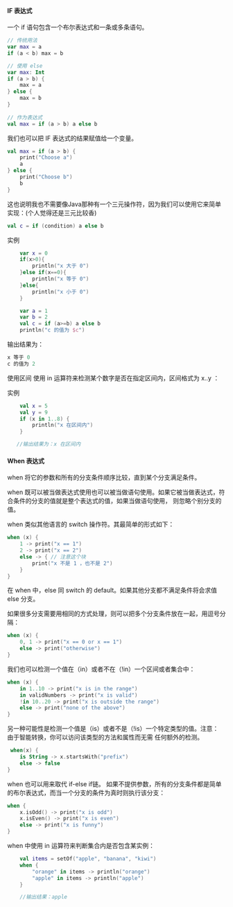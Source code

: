 #### IF 表达式
一个 if 语句包含一个布尔表达式和一条或多条语句。
```kotlin
// 传统用法
var max = a 
if (a < b) max = b

// 使用 else 
var max: Int
if (a > b) {
    max = a
} else {
    max = b
}
 
// 作为表达式
val max = if (a > b) a else b
```
我们也可以把 IF 表达式的结果赋值给一个变量。
```kotlin
val max = if (a > b) {
    print("Choose a")
    a
} else {
    print("Choose b")
    b
}
```
这也说明我也不需要像Java那种有一个三元操作符，因为我们可以使用它来简单实现：(个人觉得还是三元比较香)
```kotlin
val c = if (condition) a else b
```
实例
```kotlin
    var x = 0
    if(x>0){
        println("x 大于 0")
    }else if(x==0){
        println("x 等于 0")
    }else{
        println("x 小于 0")
    }

    var a = 1
    var b = 2
    val c = if (a>=b) a else b
    println("c 的值为 $c")
```
输出结果为：
``` kotlin
x 等于 0
c 的值为 2
```
使用区间
使用 in 运算符来检测某个数字是否在指定区间内，区间格式为 x..y ：

实例

```kotlin
    val x = 5
    val y = 9
    if (x in 1..8) {
        println("x 在区间内")
    }

   //输出结果为：x 在区间内
```
#### When 表达式
when 将它的参数和所有的分支条件顺序比较，直到某个分支满足条件。

when 既可以被当做表达式使用也可以被当做语句使用。如果它被当做表达式，符合条件的分支的值就是整个表达式的值，如果当做语句使用， 则忽略个别分支的值。

when 类似其他语言的 switch 操作符。其最简单的形式如下：
```kotlin
when (x) {
    1 -> print("x == 1")
    2 -> print("x == 2")
    else -> { // 注意这个块
        print("x 不是 1 ，也不是 2")
    }
}
```
在 when 中，else 同 switch 的 default。如果其他分支都不满足条件将会求值 else 分支。

如果很多分支需要用相同的方式处理，则可以把多个分支条件放在一起，用逗号分隔：
```kotlin
when (x) {
    0, 1 -> print("x == 0 or x == 1")
    else -> print("otherwise")
}
```
我们也可以检测一个值在（in）或者不在（!in）一个区间或者集合中：
```kotlin
when (x) {
    in 1..10 -> print("x is in the range")
    in validNumbers -> print("x is valid")
    !in 10..20 -> print("x is outside the range")
    else -> print("none of the above")
}
```
另一种可能性是检测一个值是（is）或者不是（!is）一个特定类型的值。注意： 由于智能转换，你可以访问该类型的方法和属性而无需 任何额外的检测。
```kotlin
 when(x) {
    is String -> x.startsWith("prefix")
    else -> false
}
```
when 也可以用来取代 if-else if链。 如果不提供参数，所有的分支条件都是简单的布尔表达式，而当一个分支的条件为真时则执行该分支：
```kotlin
when {
    x.isOdd() -> print("x is odd")
    x.isEven() -> print("x is even")
    else -> print("x is funny")
}
```

when 中使用 in 运算符来判断集合内是否包含某实例：

```kotlin
    val items = setOf("apple", "banana", "kiwi")
    when {
        "orange" in items -> println("orange")
        "apple" in items -> println("apple")
    }

    //输出结果：apple 
```